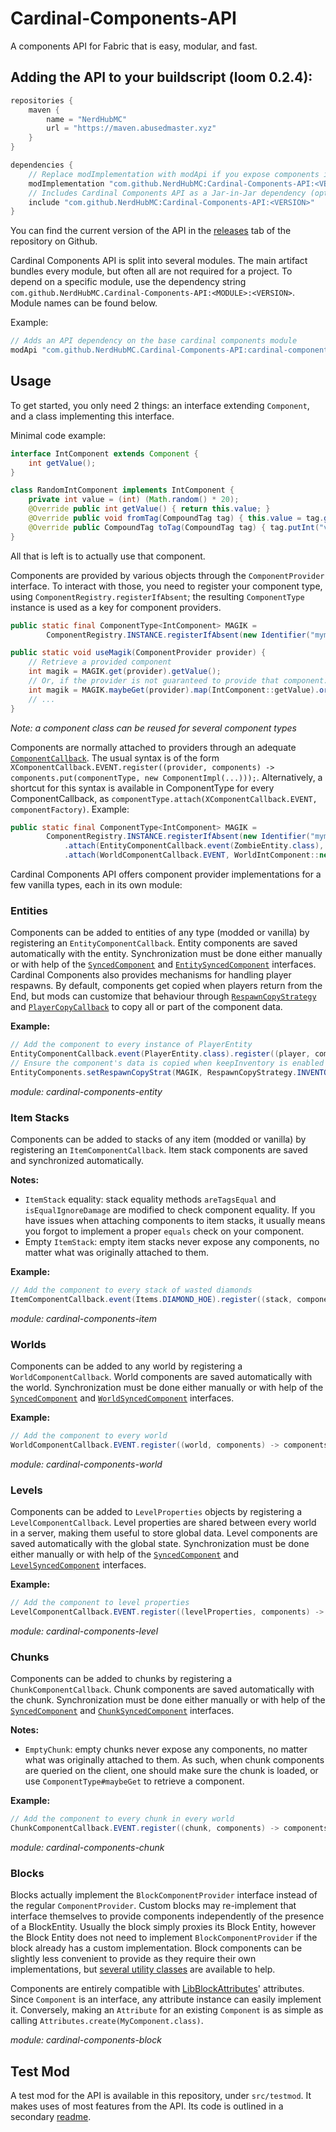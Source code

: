 # Cardinal-Components-API
A components API for Fabric that is easy, modular, and fast.

## Adding the API to your buildscript (loom 0.2.4):
```gradle
repositories {
    maven {
        name = "NerdHubMC"
        url = "https://maven.abusedmaster.xyz"
    }
}

dependencies {
    // Replace modImplementation with modApi if you expose components in your own API
    modImplementation "com.github.NerdHubMC:Cardinal-Components-API:<VERSION>"
    // Includes Cardinal Components API as a Jar-in-Jar dependency (optional)
    include "com.github.NerdHubMC:Cardinal-Components-API:<VERSION>"
}
```

You can find the current version of the API in the [releases](https://github.com/NerdHubMC/Cardinal-Components-API/releases) tab of the repository on Github.

Cardinal Components API is split into several modules. The main artifact bundles every module, but often all
are not required for a project. To depend on a specific module, use the dependency string
`com.github.NerdHubMC.Cardinal-Components-API:<MODULE>:<VERSION>`. Module names can be found below.

Example:
```gradle
// Adds an API dependency on the base cardinal components module
modApi "com.github.NerdHubMC.Cardinal-Components-API:cardinal-components-base:<VERSION>"
```

## Usage

To get started, you only need 2 things: an interface extending `Component`, and a class implementing this interface.

Minimal code example:
```java
interface IntComponent extends Component {
    int getValue();
}

class RandomIntComponent implements IntComponent {
    private int value = (int) (Math.random() * 20);
    @Override public int getValue() { return this.value; }
    @Override public void fromTag(CompoundTag tag) { this.value = tag.getInt("value"); }
    @Override public CompoundTag toTag(CompoundTag tag) { tag.putInt("value", this.value); return tag; }
}
```
All that is left is to actually use that component.

Components are provided by various objects through the `ComponentProvider` interface. 
To interact with those, you need to register your component type, using `ComponentRegistry.registerIfAbsent`;
the resulting `ComponentType` instance is used as a key for component providers.
```java
public static final ComponentType<IntComponent> MAGIK = 
        ComponentRegistry.INSTANCE.registerIfAbsent(new Identifier("mymod:magik"), IntComponent.class);

public static void useMagik(ComponentProvider provider) {
    // Retrieve a provided component
    int magik = MAGIK.get(provider).getValue();
    // Or, if the provider is not guaranteed to provide that component:
    int magik = MAGIK.maybeGet(provider).map(IntComponent::getValue).orElse(0);
    // ...
}
```
*Note: a component class can be reused for several component types*

Components are normally attached to providers through an adequate [`ComponentCallback`](https://github.com/NerdHubMC/Cardinal-Components-API/blob/master/cardinal-components-base/src/main/java/nerdhub/cardinal/components/api/event/ComponentCallback.java).
The usual syntax is of the form `XComponentCallback.EVENT.register((provider, components) -> components.put(componentType, new ComponentImpl(...)));`.
Alternatively, a shortcut for this syntax is available in ComponentType for every ComponentCallback, as `componentType.attach(XComponentCallback.EVENT, componentFactory)`.
Example:
```java
public static final ComponentType<IntComponent> MAGIK = 
        ComponentRegistry.INSTANCE.registerIfAbsent(new Identifier("mymod:magik"), IntComponent.class)
            .attach(EntityComponentCallback.event(ZombieEntity.class), zombie -> new RandomIntComponent())
            .attach(WorldComponentCallback.EVENT, WorldIntComponent::new);
```

Cardinal Components API offers component provider implementations for a few vanilla types, each in its own module:

### Entities

Components can be added to entities of any type (modded or vanilla) by registering an `EntityComponentCallback`.
Entity components are saved automatically with the entity. Synchronization must be done either manually or with
help of the [`SyncedComponent`](https://github.com/NerdHubMC/Cardinal-Components-API/blob/master/cardinal-components-base/src/main/java/nerdhub/cardinal/components/api/component/extension/SyncedComponent.java) 
and [`EntitySyncedComponent`](https://github.com/NerdHubMC/Cardinal-Components-API/blob/master/cardinal-components-entity/src/main/java/nerdhub/cardinal/components/api/util/sync/EntitySyncedComponent.java) interfaces.
Cardinal Components also provides mechanisms for handling player respawns. By default, components get copied when
players return from the End, but mods can customize that behaviour through [`RespawnCopyStrategy`](https://github.com/NerdHubMC/Cardinal-Components-API/blob/master/cardinal-components-entity/src/main/java/nerdhub/cardinal/components/api/util/RespawnCopyStrategy.java)
and [`PlayerCopyCallback`](https://github.com/NerdHubMC/Cardinal-Components-API/blob/master/cardinal-components-entity/src/main/java/nerdhub/cardinal/components/api/event/PlayerCopyCallback.java)
to copy all or part of the component data.

**Example:**
```java
// Add the component to every instance of PlayerEntity
EntityComponentCallback.event(PlayerEntity.class).register((player, components) -> components.put(MAGIK, new RandomIntComponent()));
// Ensure the component's data is copied when keepInventory is enabled (Optional)
EntityComponents.setRespawnCopyStrat(MAGIK, RespawnCopyStrategy.INVENTORY);
```

*module: cardinal-components-entity*

### Item Stacks

Components can be added to stacks of any item (modded or vanilla) by registering an `ItemComponentCallback`.
Item stack components are saved and synchronized automatically.

**Notes:**
- `ItemStack` equality: stack equality methods `areTagsEqual` and `isEqualIgnoreDamage` are modified to check component equality.
If you have issues when attaching components to item stacks, it usually means you forgot to implement a proper
`equals` check on your component.
- Empty `ItemStack`: empty item stacks never expose any components, no matter what was originally attached to them.

**Example:**
```java
// Add the component to every stack of wasted diamonds
ItemComponentCallback.event(Items.DIAMOND_HOE).register((stack, components) -> components.put(MAGIK, new RandomIntComponent()));
```

*module: cardinal-components-item*

### Worlds

Components can be added to any world by registering a `WorldComponentCallback`.
World components are saved automatically with the world. Synchronization must be done either manually or with
help of the [`SyncedComponent`](https://github.com/NerdHubMC/Cardinal-Components-API/blob/master/cardinal-components-base/src/main/java/nerdhub/cardinal/components/api/component/extension/SyncedComponent.java) 
and [`WorldSyncedComponent`](https://github.com/NerdHubMC/Cardinal-Components-API/blob/master/cardinal-components-world/src/main/java/nerdhub/cardinal/components/api/util/sync/WorldSyncedComponent.java) interfaces.

**Example:**
```java
// Add the component to every world
WorldComponentCallback.EVENT.register((world, components) -> components.put(MAGIK, new RandomIntComponent()));
```

*module: cardinal-components-world*

### Levels

Components can be added to `LevelProperties` objects by registering a `LevelComponentCallback`.
Level properties are shared between every world in a server, making them useful to store global data.
Level components are saved automatically with the global state. Synchronization must be done either manually or with
help of the [`SyncedComponent`](https://github.com/NerdHubMC/Cardinal-Components-API/blob/master/cardinal-components-base/src/main/java/nerdhub/cardinal/components/api/component/extension/SyncedComponent.java) 
and [`LevelSyncedComponent`](https://github.com/NerdHubMC/Cardinal-Components-API/blob/master/cardinal-components-level/src/main/java/nerdhub/cardinal/components/api/util/sync/LevelSyncedComponent.java) interfaces.

**Example:**
```java
// Add the component to level properties
LevelComponentCallback.EVENT.register((levelProperties, components) -> components.put(MAGIK, new RandomIntComponent()));
```

*module: cardinal-components-level*

### Chunks

Components can be added to chunks by registering a `ChunkComponentCallback`.
Chunk components are saved automatically with the chunk. Synchronization must be done either manually or with
help of the [`SyncedComponent`](https://github.com/NerdHubMC/Cardinal-Components-API/blob/master/cardinal-components-base/src/main/java/nerdhub/cardinal/components/api/component/extension/SyncedComponent.java) 
and [`ChunkSyncedComponent`](https://github.com/NerdHubMC/Cardinal-Components-API/blob/master/cardinal-components-chunk/src/main/java/nerdhub/cardinal/components/api/util/sync/ChunkSyncedComponent.java) interfaces.

**Notes:**
- `EmptyChunk`: empty chunks never expose any components, no matter what was originally attached to them.
As such, when chunk components are queried on the client, one should make sure the chunk is loaded, or use
`ComponentType#maybeGet` to retrieve a component.

**Example:**
```java
// Add the component to every chunk in every world
ChunkComponentCallback.EVENT.register((chunk, components) -> components.put(MAGIK, new RandomIntComponent()));
```

*module: cardinal-components-chunk*

### Blocks

Blocks actually implement the `BlockComponentProvider` interface instead of the regular `ComponentProvider`.
Custom blocks may re-implement that interface themselves to provide components independently of the presence of
a BlockEntity. Usually the block simply proxies its Block Entity, however the Block Entity does not need to 
implement `BlockComponentProvider` if the block already has a custom implementation. Block components can be
slightly less convenient to provide as they require their own implementations, but [several utility classes](https://github.com/NerdHubMC/Cardinal-Components-API/tree/master/cardinal-components-block/src/main/java/nerdhub/cardinal/components/api/util/sided)
are available to help.

Components are entirely compatible with [LibBlockAttributes](https://github.com/AlexIIL/LibBlockAttributes)' attributes.
Since `Component` is an interface, any attribute instance can easily implement it. Conversely, making an `Attribute`
for an existing `Component` is as simple as calling `Attributes.create(MyComponent.class)`.

*module: cardinal-components-block*


## Test Mod
A test mod for the API is available in this repository, under `src/testmod`. It makes uses of most features from the API.
Its code is outlined in a secondary [readme](https://github.com/NerdHubMC/Cardinal-Components-API/blob/master/src/testmod/readme.md).
